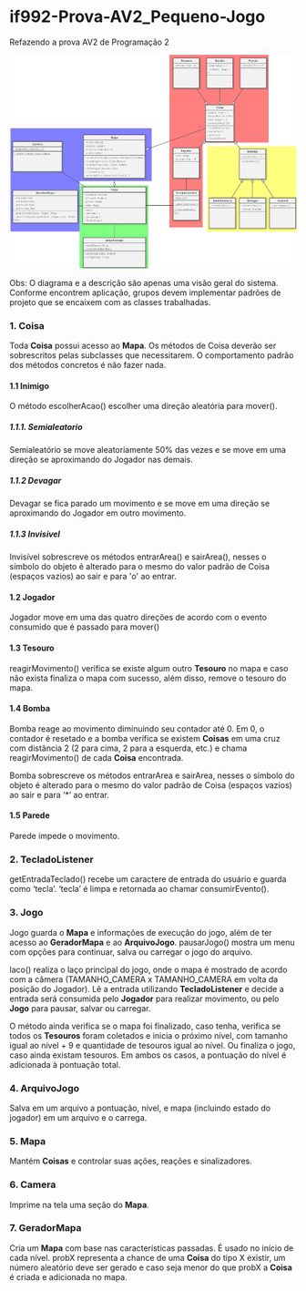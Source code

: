 # if992-Prova-AV2_Pequeno-Jogo
Refazendo a prova AV2 de Programação 2

<img src="2VA-Groups3.jpg">

Obs:
O diagrama e a descrição são apenas uma visão geral do sistema. Conforme encontrem aplicação, grupos devem implementar padrões de projeto que se encaixem com as classes trabalhadas.


### 1. Coisa

Toda **Coisa** possui acesso ao **Mapa**.
Os métodos de Coisa deverão ser sobrescritos pelas subclasses que necessitarem. O comportamento padrão dos métodos concretos é não fazer nada.

#### 1.1 Inimigo

O método escolherAcao() escolher uma direção aleatória para mover().

##### 1.1.1. Semialeatorio

Semialeatório se move aleatoriamente 50% das vezes e se move em uma direção se aproximando do Jogador nas demais.

##### 1.1.2 Devagar

Devagar se fica parado um movimento e se move em uma direção se aproximando do Jogador em outro movimento.

##### 1.1.3 Invisivel

Invisível sobrescreve os métodos entrarArea() e sairArea(), nesses o símbolo do objeto é alterado para o mesmo do valor padrão de Coisa (espaços vazios) ao sair e para 'o' ao entrar.

#### 1.2 Jogador

Jogador move em uma das quatro direções de acordo com o evento consumido que é passado para mover()

#### 1.3 Tesouro

reagirMovimento() verifica se existe algum outro **Tesouro** no mapa e caso não exista finaliza o mapa com sucesso, além disso, remove o tesouro do mapa.

#### 1.4 Bomba

Bomba reage ao movimento diminuindo seu contador até 0. Em 0, o contador é resetado e a bomba verifica se existem **Coisas** em uma cruz com distância 2 (2 para cima, 2 para a esquerda, etc.) e chama reagirMovimento() de cada **Coisa** encontrada.

Bomba sobrescreve os métodos entrarArea e sairArea, nesses o símbolo do objeto é alterado para o mesmo do valor padrão de Coisa (espaços vazios) ao sair e para ‘*’ ao entrar.

#### 1.5 Parede

Parede impede o movimento.

### 2. TecladoListener

getEntradaTeclado() recebe um caractere de entrada do usuário e guarda como ‘tecla’. ‘tecla’ é limpa e retornada ao chamar consumirEvento().

### 3. Jogo

Jogo guarda o **Mapa** e informações de execução do jogo, além de ter acesso ao **GeradorMapa** e ao **ArquivoJogo**. pausarJogo() mostra um menu com opções para continuar, salva ou carregar o jogo do arquivo.

laco() realiza o laço principal do jogo, onde o mapa é mostrado de acordo com a câmera (TAMANHO_CAMERA x TAMANHO_CAMERA em volta da posição do Jogador). Lê a entrada utilizando **TecladoListener** e decide a entrada será consumida pelo **Jogador** para realizar movimento, ou pelo **Jogo** para pausar, salvar ou carregar.

O método ainda verifica se o mapa foi finalizado, caso tenha, verifica se todos os **Tesouros** foram coletados e inicia o próximo nível, com tamanho igual ao nível + 9 e quantidade de tesouros igual ao nível. Ou finaliza o jogo, caso ainda existam tesouros. Em ambos os casos, a pontuação do nível é adicionada à pontuação total.

### 4. ArquivoJogo

Salva em um arquivo a pontuação, nível, e mapa (incluindo estado do jogador) em um arquivo e o carrega.

### 5. Mapa

Mantém **Coisas** e controlar suas ações, reações e sinalizadores.

### 6. Camera

Imprime na tela uma seção do **Mapa**.

### 7. GeradorMapa

Cria um **Mapa** com base nas características passadas. É usado no início de cada nível. probX representa a chance de uma **Coisa** do tipo X existir, um número aleatório deve ser gerado e caso seja menor do que probX a **Coisa** é criada e adicionada no mapa.
